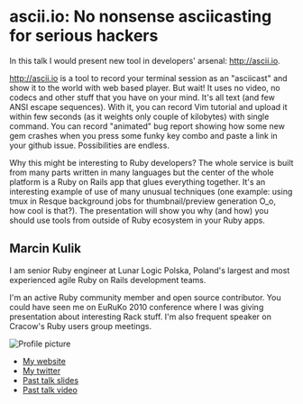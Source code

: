 # ascii.io: No nonsense asciicasting for serious hackers

In this talk I would present new tool in developers' arsenal: http://ascii.io.

http://ascii.io is a tool to record your terminal session as an "asciicast" and show it to the world with web based player. But wait! It uses no video, no codecs and other stuff that you have on your mind. It's all text (and few ANSI escape sequences). With it, you can record Vim tutorial and upload it within few seconds (as it weights only couple of kilobytes) with single command. You can record "animated" bug report showing how some new gem crashes when you press some funky key combo and paste a link in your github issue. Possibilities are endless.

Why this might be interesting to Ruby developers? The whole service is built from many parts written in many languages but the center of the whole platform is a Ruby on Rails app that glues everything together. It's an interesting example of use of many unusual techniques (one example: using tmux in Resque background jobs for thumbnail/preview generation O\_o, how cool is that?). The presentation will show you why (and how) you should use tools from outside of Ruby ecosystem in your Ruby apps.

## Marcin Kulik

I am senior Ruby engineer at Lunar Logic Polska, Poland's largest and most experienced agile Ruby on Rails development teams.

I'm an active Ruby community member and open source contributor. You could have seen me on EuRuKo 2010 conference where I was giving presentation about interesting Rack stuff. I'm also frequent speaker on Cracow's Ruby users group meetings.

![Profile picture](http://ku1ik.com/images/photo.jpg)

- [My website](http://ku1ik.com)
- [My twitter](https://twitter.com/#!/sickill)
- [Past talk slides](http://speakerdeck.com/u/sickill/p/building-web-framework-with-rack)
- [Past talk video](http://vimeo.com/12665769)

